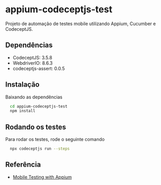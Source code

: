 # appium-codeceptjs-test

Projeto de automação de testes mobile utilizando Appium, Cucumber e CodeceptJS.

## Dependências
- CodeceptJS: 3.5.8
- WebdriverIO: 8.6.3
- codeceptjs-assert: 0.0.5

## Instalação
Baixando as dependências

```bash
  cd appium-codeceptjs-test
  npm install
```

## Rodando os testes
Para rodar os testes, rode o seguinte comando

```bash
  npx codeceptjs run --steps
```

## Referência

 - [Mobile Testing with Appium](https://codecept.io/mobile/#setting-up)